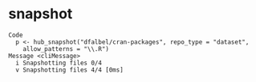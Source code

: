 # snapshot

    Code
      p <- hub_snapshot("dfalbel/cran-packages", repo_type = "dataset",
        allow_patterns = "\\.R")
    Message <cliMessage>
      i Snapshotting files 0/4
      v Snapshotting files 4/4 [0ms]
      

